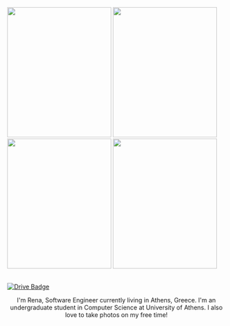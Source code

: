 
## 


<div float="left" top=1>
  <img src="https://user-images.githubusercontent.com/57152951/119277530-fe886f00-bc28-11eb-8b9c-5b9ff8fd75ea.png" width="240" height="300"/>
  <img src="https://user-images.githubusercontent.com/57152951/119277536-05af7d00-bc29-11eb-8adc-35d30722bec3.png" width="240" height="300"/> 
  <img src="https://user-images.githubusercontent.com/57152951/119277561-1f50c480-bc29-11eb-9444-8018d7da571c.png" width="240" height="300"/>
  <img src="https://user-images.githubusercontent.com/57152951/119277567-2546a580-bc29-11eb-9953-cbe1462c189c.png" width="240" height="300"/>
</div>

## 

[![Drive Badge](https://img.shields.io/badge/Resume-100000?style=for-the-badge&logoColor=white)](https://github.com/ma-shamshiri)

<p align="center">
I'm Rena, Software Engineer currently living in Athens, Greece. I'm an undergraduate student in Computer Science at University of Athens. 
I also love to take photos on my free time!
</p>
